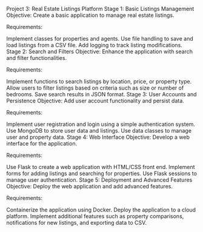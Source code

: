 Project 3: Real Estate Listings Platform
Stage 1: Basic Listings Management
Objective: Create a basic application to manage real estate listings.

Requirements:

Implement classes for properties and agents.
Use file handling to save and load listings from a CSV file.
Add logging to track listing modifications.
Stage 2: Search and Filters
Objective: Enhance the application with search and filter functionalities.

Requirements:

Implement functions to search listings by location, price, or property type.
Allow users to filter listings based on criteria such as size or number of bedrooms.
Save search results in JSON format.
Stage 3: User Accounts and Persistence
Objective: Add user account functionality and persist data.

Requirements:

Implement user registration and login using a simple authentication system.
Use MongoDB to store user data and listings.
Use data classes to manage user and property data.
Stage 4: Web Interface
Objective: Develop a web interface for the application.

Requirements:

Use Flask to create a web application with HTML/CSS front end.
Implement forms for adding listings and searching for properties.
Use Flask sessions to manage user authentication.
Stage 5: Deployment and Advanced Features
Objective: Deploy the web application and add advanced features.

Requirements:

Containerize the application using Docker.
Deploy the application to a cloud platform.
Implement additional features such as property comparisons, notifications for new listings, and exporting data to CSV.